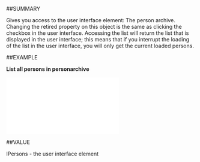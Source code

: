 
##SUMMARY


Gives you access to the user interface element: The person archive. Changing the retired property on this object is the same as clicking the checkbox in the user interface. Accessing the list will return the list that is displayed in the user interface; this means that if you interrupt the loading of the list in the user interface, you will only get the current loaded persons. 



##EXAMPLE

**List all persons in personarchive**



![](..\..\Examples\vbs\Application.SOPersonArchive.List.vbs.txt)


##VALUE

IPersons - the user interface element

